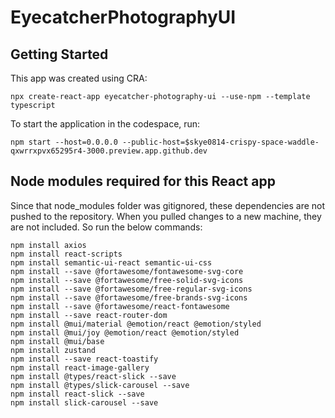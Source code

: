 # EyecatcherPhotographyUI

## Getting Started
This app was created using CRA:
```
npx create-react-app eyecatcher-photography-ui --use-npm --template typescript
```
To start the application in the codespace, run:
```
npm start --host=0.0.0.0 --public-host=$skye0814-crispy-space-waddle-qxwrrxpvx65295r4-3000.preview.app.github.dev
```


## Node modules required for this React app
Since that node_modules folder was gitignored, these dependencies are not pushed to the repository. When you pulled changes to a new machine, they are not included. So run the below commands:
```
npm install axios
npm install react-scripts
npm install semantic-ui-react semantic-ui-css
npm install --save @fortawesome/fontawesome-svg-core
npm install --save @fortawesome/free-solid-svg-icons
npm install --save @fortawesome/free-regular-svg-icons
npm install --save @fortawesome/free-brands-svg-icons
npm install --save @fortawesome/react-fontawesome
npm install --save react-router-dom
npm install @mui/material @emotion/react @emotion/styled
npm install @mui/joy @emotion/react @emotion/styled
npm install @mui/base
npm install zustand
npm install --save react-toastify
npm install react-image-gallery
npm install @types/react-slick --save 
npm install @types/slick-carousel --save
npm install react-slick --save
npm install slick-carousel --save
```
